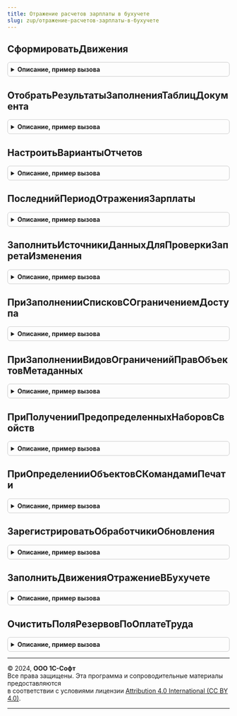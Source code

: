 ```yaml
---
title: Отражение расчетов зарплаты в бухучете
slug: zup/отражение-расчетов-зарплаты-в-бухучете
---
```



## СформироватьДвижения
<details style="margin: 1em 0; padding: 0.5em; border: 1px solid #ccc; border-radius: 6px;">

<summary style="font-weight: bold; cursor: pointer;">Описание, пример вызова</summary>

```bsl

// Процедура предназначена для формирования движений регистрам подсистемы.
//
// Параметры:
//	Движения - Коллекция движений документа.
//	Отказ - Булево - признак отказа от проведения документа.
//	Организация - СправочникСсылка.Организация - организация.
//	МесяцНачисления - Дата - месяц, зарплата которого отражается в бухучете.
//	ДанныеДляОтражения - Структура - Таблицы значений с данными, которые
//						использоваться для формирования движений.
//
Процедура СформироватьДвижения(Движения, Отказ, Организация, МесяцНачисления, ДанныеДляОтражения) Экспорт
```

Пример вызова
```bsl
ОтражениеРасчетовЗарплатыВБухучете.СформироватьДвижения(Движения, Отказ, Организация, МесяцНачисления, ДанныеДляОтражения) 
```
</details>

## ОтобратьРезультатыЗаполненияТаблицДокумента
<details style="margin: 1em 0; padding: 0.5em; border: 1px solid #ccc; border-radius: 6px;">

<summary style="font-weight: bold; cursor: pointer;">Описание, пример вызова</summary>

```bsl

// Удаляет из результатов заполнения строки, которые не относятся к выбранным параметрам заполнения,
// и данные, которые уже отражены в бухучете.
//
//	Параметры
//		РезультатЗаполнения - Структура - описание см. ОтражениеЗарплатыВБухучете.НоваяСтруктураДанныеДляОтраженияЗарплатыВБухучете.
//		ПараметрыДляЗаполнения - Структура - описание см. ОтражениеЗарплатыВБухучетеРасширенный.ПараметрыДляЗаполненияТаблицДокумента.
//
Процедура ОтобратьРезультатыЗаполненияТаблицДокумента(РезультатЗаполнения, ПараметрыДляЗаполнения) Экспорт
```

Пример вызова
```bsl
ОтражениеРасчетовЗарплатыВБухучете.ОтобратьРезультатыЗаполненияТаблицДокумента(РезультатЗаполнения, ПараметрыДляЗаполнения) 
```
</details>

## НастроитьВариантыОтчетов
<details style="margin: 1em 0; padding: 0.5em; border: 1px solid #ccc; border-radius: 6px;">

<summary style="font-weight: bold; cursor: pointer;">Описание, пример вызова</summary>

```bsl

// Содержит настройки размещения вариантов отчетов в панели отчетов.
// Описание см. ЗарплатаКадрыВариантыОтчетов.НастроитьВариантыОтчетов.
//
Процедура НастроитьВариантыОтчетов(Настройки) Экспорт
```

Пример вызова
```bsl
ОтражениеРасчетовЗарплатыВБухучете.НастроитьВариантыОтчетов(Настройки) 
```
</details>

## ПоследнийПериодОтраженияЗарплаты
<details style="margin: 1em 0; padding: 0.5em; border: 1px solid #ccc; border-radius: 6px;">

<summary style="font-weight: bold; cursor: pointer;">Описание, пример вызова</summary>

```bsl

// Возвращает информацию о последнем периоде отражения зарплаты.
//
// Возвращаемое значение:
//  - Период - Дата - дата последнего периода отражения зарплаты.
//
Функция ПоследнийПериодОтраженияЗарплаты() Экспорт
```

Пример вызова
```bsl
Результат = ОтражениеРасчетовЗарплатыВБухучете.ПоследнийПериодОтраженияЗарплаты() 
```
</details>

## ЗаполнитьИсточникиДанныхДляПроверкиЗапретаИзменения
<details style="margin: 1em 0; padding: 0.5em; border: 1px solid #ccc; border-radius: 6px;">

<summary style="font-weight: bold; cursor: pointer;">Описание, пример вызова</summary>

```bsl

// См. ДатыЗапретаИзмененияПереопределяемый.ЗаполнитьИсточникиДанныхДляПроверкиЗапретаИзменения.
Процедура ЗаполнитьИсточникиДанныхДляПроверкиЗапретаИзменения(ИсточникиДанных) Экспорт
```

Пример вызова
```bsl
ОтражениеРасчетовЗарплатыВБухучете.ЗаполнитьИсточникиДанныхДляПроверкиЗапретаИзменения(ИсточникиДанных) 
```
</details>

## ПриЗаполненииСписковСОграничениемДоступа
<details style="margin: 1em 0; padding: 0.5em; border: 1px solid #ccc; border-radius: 6px;">

<summary style="font-weight: bold; cursor: pointer;">Описание, пример вызова</summary>

```bsl

// См. УправлениеДоступомПереопределяемый.ПриЗаполненииСписковСОграничениемДоступа.
Процедура ПриЗаполненииСписковСОграничениемДоступа(Списки) Экспорт
```

Пример вызова
```bsl
ОтражениеРасчетовЗарплатыВБухучете.ПриЗаполненииСписковСОграничениемДоступа(Списки) 
```
</details>

## ПриЗаполненииВидовОграниченийПравОбъектовМетаданных
<details style="margin: 1em 0; padding: 0.5em; border: 1px solid #ccc; border-radius: 6px;">

<summary style="font-weight: bold; cursor: pointer;">Описание, пример вызова</summary>

```bsl

// См. УправлениеДоступомПереопределяемый.ПриЗаполненииВидовОграниченийПравОбъектовМетаданных.
Процедура ПриЗаполненииВидовОграниченийПравОбъектовМетаданных(Описание) Экспорт
```

Пример вызова
```bsl
ОтражениеРасчетовЗарплатыВБухучете.ПриЗаполненииВидовОграниченийПравОбъектовМетаданных(Описание) 
```
</details>

## ПриПолученииПредопределенныхНаборовСвойств
<details style="margin: 1em 0; padding: 0.5em; border: 1px solid #ccc; border-radius: 6px;">

<summary style="font-weight: bold; cursor: pointer;">Описание, пример вызова</summary>

```bsl

// См. УправлениеСвойствамиПереопределяемый.ПриПолученииПредопределенныхНаборовСвойств.
Процедура ПриПолученииПредопределенныхНаборовСвойств(Наборы) Экспорт
```

Пример вызова
```bsl
ОтражениеРасчетовЗарплатыВБухучете.ПриПолученииПредопределенныхНаборовСвойств(Наборы) 
```
</details>

## ПриОпределенииОбъектовСКомандамиПечати
<details style="margin: 1em 0; padding: 0.5em; border: 1px solid #ccc; border-radius: 6px;">

<summary style="font-weight: bold; cursor: pointer;">Описание, пример вызова</summary>

```bsl

// Определяет объекты, в которых есть процедура ДобавитьКомандыПечати().
// Подробнее см. УправлениеПечатьюПереопределяемый.
//
// Параметры:
//  СписокОбъектов - Массив - список менеджеров объектов.
//
Процедура ПриОпределенииОбъектовСКомандамиПечати(СписокОбъектов) Экспорт
```

Пример вызова
```bsl
ОтражениеРасчетовЗарплатыВБухучете.ПриОпределенииОбъектовСКомандамиПечати(СписокОбъектов) 
```
</details>

## ЗарегистрироватьОбработчикиОбновления
<details style="margin: 1em 0; padding: 0.5em; border: 1px solid #ccc; border-radius: 6px;">

<summary style="font-weight: bold; cursor: pointer;">Описание, пример вызова</summary>

```bsl

// Добавляет в список Обработчики процедуры-обработчики обновления,
// необходимые данной подсистеме.
//
// Параметры:
//   Обработчики - ТаблицаЗначений - см. описание функции НоваяТаблицаОбработчиковОбновления
//                                   общего модуля ОбновлениеИнформационнойБазы.
//
Процедура ЗарегистрироватьОбработчикиОбновления(Обработчики) Экспорт
```

Пример вызова
```bsl
ОтражениеРасчетовЗарплатыВБухучете.ЗарегистрироватьОбработчикиОбновления(Обработчики) 
```
</details>

## ЗаполнитьДвиженияОтражениеВБухучете
<details style="margin: 1em 0; padding: 0.5em; border: 1px solid #ccc; border-radius: 6px;">

<summary style="font-weight: bold; cursor: pointer;">Описание, пример вызова</summary>

```bsl

Процедура ЗаполнитьДвиженияОтражениеВБухучете(ПараметрыОбновления = Неопределено) Экспорт
```

Пример вызова
```bsl
ОтражениеРасчетовЗарплатыВБухучете.ЗаполнитьДвиженияОтражениеВБухучете(ПараметрыОбновления);
```
</details>

## ОчиститьПоляРезервовПоОплатеТруда
<details style="margin: 1em 0; padding: 0.5em; border: 1px solid #ccc; border-radius: 6px;">

<summary style="font-weight: bold; cursor: pointer;">Описание, пример вызова</summary>

```bsl

Процедура ОчиститьПоляРезервовПоОплатеТруда(ПараметрыОбновления = Неопределено) Экспорт
```

Пример вызова
```bsl
ОтражениеРасчетовЗарплатыВБухучете.ОчиститьПоляРезервовПоОплатеТруда(ПараметрыОбновления);
```
</details>

---

© 2024, **ООО 1С-Софт**  
Все права защищены. Эта программа и сопроводительные материалы предоставляются  
в соответствии с условиями лицензии [Attribution 4.0 International (CC BY 4.0)](https://creativecommons.org/licenses/by/4.0/legalcode).

---
